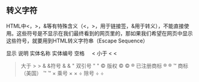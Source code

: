 ## 转义字符

HTML中<，>，&等有特殊含义（<，>，用于链接签，&用于转义），不能直接使用。这些符号是不显示在我们最终看到的网页里的，那如果我们希望在网页中显示这些符号，就要用到HTML转义字符串（Escape Sequence）

显示 说明 实体名称 实体编号
 空格 &nbsp; &#160;
< 小于 &lt; &#60;
> 大于 &gt; &#62;
& &符号 &amp; &#38;
" 双引号 &quot; &#34;
© 版权 &copy; &#169;
® 已注册商标 &reg; &#174;
™ 商标（美国） ™ &#8482;
× 乘号 &times; &#215;
÷ 除号 &divide; &#247;


